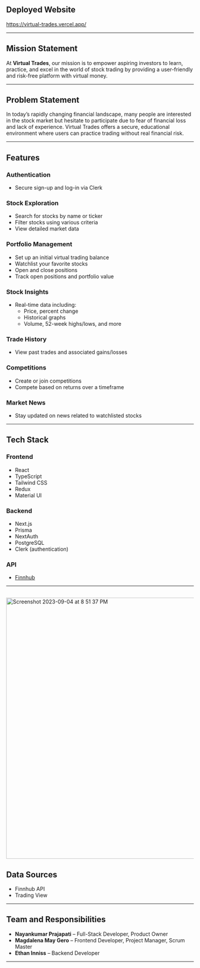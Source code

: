 ## Deployed Website

https://virtual-trades.vercel.app/

---

## Mission Statement

At **Virtual Trades**, our mission is to empower aspiring investors to learn, practice, and excel in the world of stock trading by providing a user-friendly and risk-free platform with virtual money.

---

## Problem Statement

In today’s rapidly changing financial landscape, many people are interested in the stock market but hesitate to participate due to fear of financial loss and lack of experience. Virtual Trades offers a secure, educational environment where users can practice trading without real financial risk.

---

## Features

### Authentication
- Secure sign-up and log-in via Clerk

### Stock Exploration
- Search for stocks by name or ticker
- Filter stocks using various criteria
- View detailed market data

### Portfolio Management
- Set up an initial virtual trading balance
- Watchlist your favorite stocks
- Open and close positions
- Track open positions and portfolio value

### Stock Insights
- Real-time data including:
  - Price, percent change
  - Historical graphs
  - Volume, 52-week highs/lows, and more

### Trade History
- View past trades and associated gains/losses

### Competitions
- Create or join competitions
- Compete based on returns over a timeframe

### Market News
- Stay updated on news related to watchlisted stocks

---

## Tech Stack

### Frontend
- React
- TypeScript
- Tailwind CSS
- Redux
- Material UI

### Backend
- Next.js
- Prisma
- NextAuth
- PostgreSQL
- Clerk (authentication)

### API
- [Finnhub](https://finnhub.io)

---

<br>

<img width="700" alt="Screenshot 2023-09-04 at 8 51 37 PM" src="https://github.com/capstone-project-fullstack/VirtualTrades/assets/114107908/2dbf422d-b150-406c-8eec-db9ad1be665e">

<br>

## Data Sources
- Finnhub API
- Trading View

---

## Team and Responsibilities

- **Nayankumar Prajapati** – Full-Stack Developer, Product Owner  
- **Magdalena May Gero** – Frontend Developer, Project Manager, Scrum Master  
- **Ethan Inniss** – Backend Developer

---
